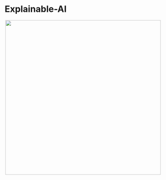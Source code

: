 # Explainable-AI

<p align="center">
  <img src="https://github.com/MohammadYousufHussain/ELEC7080/blob/master/Books/Infrastructure%20Diagram.png" width="500"/>
</p>
